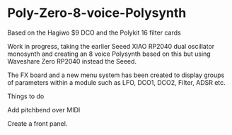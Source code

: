 # Poly-Zero-8-voice-Polysynth
Based on the Hagiwo $9 DCO and the Polykit 16 filter cards

Work in progress, taking the earlier Seeed XIAO RP2040 dual oscillator monosynth and creating an 8 voice Polysynth based on this but using Waveshare Zero RP2040 instead the Seeed.

The FX board and a new menu system has been created to display groups of parameters within a module such as LFO, DCO1, DCO2, Filter, ADSR etc.

Things to do

Add pitchbend over MIDI

Create a front panel.




